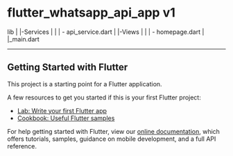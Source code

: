 # flutter_whatsapp_api_app v1

lib
|
|-Services
|  |
|   - api_service.dart 
|
|-Views
|  |
|   - homepage.dart 
|
|_main.dart 

----------------------------

## Getting Started with Flutter

This project is a starting point for a Flutter application.

A few resources to get you started if this is your first Flutter project:

- [Lab: Write your first Flutter app](https://flutter.dev/docs/get-started/codelab)
- [Cookbook: Useful Flutter samples](https://flutter.dev/docs/cookbook)

For help getting started with Flutter, view our
[online documentation](https://flutter.dev/docs), which offers tutorials,
samples, guidance on mobile development, and a full API reference.
